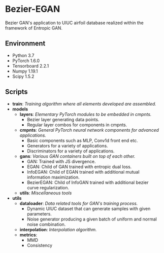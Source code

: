 # Bezier-EGAN

Bezier GAN's application to UIUC airfoil database realized within the framework of Entropic GAN.

## Environment

* Python 3.7
* PyTorch 1.6.0
* Tensorboard 2.2.1
* Numpy 1.19.1
* Scipy 1.5.2

## Scripts
* **train**: _Training algorithm where all elements developed are assembled._
* **models**
  * **layers**: _Elementary PyTorch modules to be embedded in cmpnts._
    * Bezier layer generating data points.
    * Regular layer combos for components in cmpnts.
  * **cmpnts**: _General PyTorch neural network components for advanced applications._
    * Basic components such as MLP, Conv1d front end etc.
    * Generators for a variety of applications.
    * Discriminators for a variety of applications.
  * **gans**: _Various GAN containers built on top of each other._
    * GAN: Trained with JS divergence.
    * EGAN: Child of GAN trained with entropic dual loss.
    * InfoEGAN: Child of EGAN trained with additional mutual information maximization.
    * BezierEGAN: Child of InfoGAN trained with additional bezier curve regularization.
  * **utils**: _Miscellaneous tools_
* **utils**
  * **dataloader**: _Data related tools for GAN's training process._
    * Dynamic UIUC dataset that can generate samples with given parameters.
    * Noise generator producing a given batch of uniform and normal noise combination.
  * **interpolation**: _Interpolation algorithm._
  * **metrics**:
    * MMD
    * Consistency